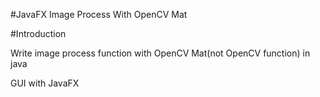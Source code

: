 #JavaFX Image Process With OpenCV Mat

#Introduction

Write image process function with OpenCV Mat(not OpenCV function) in java

GUI with JavaFX 
